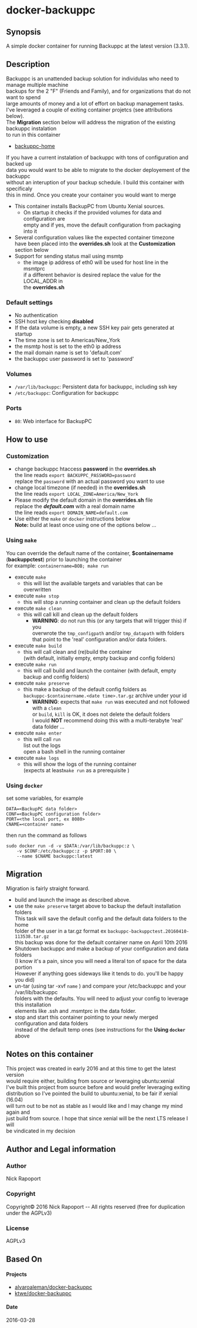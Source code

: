 # docker-backuppc

## Synopsis

A simple docker container for running Backuppc at the latest version (3.3.1).   

## Description

Backuppc is an unattended backup solution for individulas who need to manage multiple machine    
backups for the 2 "F" (Friends and Family), and for organizations that do not want to spend    
large amounts of money and a lot of effort on backup management tasks.    
I've leveraged a couple of exiting container projetcs (see attributions below).    
The __Migration__ section below will address the migration of the existing backuppc instalation    
to run in this container 

* [backuppc-home](http://backuppc.sourceforge.net/ "http://backuppc.sourceforge.net/")

If you have a current instalation of backuppc with tons of configuration and backed up    
data you would want to be able to migrate to the docker deployement of the backuppc    
without an interuption of your backup schedule. I build this container with specificaly   
this in mind. Once you create your container you would want to merge
 
* This container installs BackupPC from Ubuntu Xenial sources.
  - On startup it checks if the provided volumes for data and configuration are     
    empty and if yes, move the default configuration from packaging into it
* Several configuration values like the expected container timezone    
  have been placed into the **overrides.sh** look at the __Customization__ section below
* Support for sending status mail using msmtp
  - the image ip address of eth0 will be used for host line in the msmtprc    
    if a different behavior is desired replace the value for the LOCAL_ADDR in    
    the **overrides.sh**

### Default settings

* No authentication
* SSH host key checking **disabled**
* If the data volume is empty, a new SSH key pair gets generated at startup
* The time zone is set to Americas/New_York
* the msmtp host is set to the eth0 ip address
* the mail domain name is set to 'default.com'
* the backuppc user password is set to 'password'
 

### Volumes

* ``/var/lib/backuppc``: Persistent data for backuppc, including ssh key
* ``/etc/backuppc``: Configuration for backuppc

### Ports

* ``80``: Web interface for BackupPC 

## How to use

### Customization 

* change backuppc htaccess **password** in the **overrides.sh**    
  the line reads `export BACKUPPC_PASSWORD=password`    
  replace the `password` with an actual password you want to use
* change local timezone (if needed) in the **overrides.sh**    
  the line reads `export LOCAL_ZONE=America/New_York`    
* Please modify the default domain in the **overrides.sh** file    
  replace the ***default.com*** with a real domain name    
  the line reads `export DOMAIN_NAME=default.com`    
* Use either the `make` or `docker` instructions below    
  **Note:** build at least once using one of the options below ...

### Using `make`

You can override the default name of the container, **$containername**    
(**backuppctest**) prior to launching the container    
for example: `containername=BOB; make run`

* execute `make`
  - this will list the available targets and variables that can be overwritten
* execute `make stop`
  - this will stop a running container and clean up the default folders
* execute `make clean`
  - this will call kill and clean up the default folders
     + **WARNING**: do not run this (or any targets that will trigger this) if you     
       overwrote the `tmp_configpath` and/or `tmp_datapath` with folders    
       that point to the 'real' configuration and/or data folders.    
* execute `make build`
  - this will call clean and (re)build the container    
    (with default, initially empty, empty backup and config folders)
* execute  `make run`
  - this will call build and launch the container 
    (with default, empty backup and config folders)
* execute `make preserve`
  - this make a backup of the default config folders as    
    `backuppc-$containername.<date time>.tar.gz` archive under your id
      + **WARNING**: expects that `make run` was executed and not followed with a `clean`    
      or `build`, `kill` is OK, it does not delete the default folders    
      I would __NOT__ recommend doing this with a multi-terabyte 'real' data folder ...
* execute  `make enter`
  - this will call `run`    
  list out the logs    
  open a bash shell in the running container
* execute `make logs`
  - this will show the logs of the running container    
    (expects at least`make run` as a prerequisite ) 

### Using `docker`

set some variables, for example
>
	DATA=<BackupPC data folder>
	CONF=<BackupPC configuration folder>    
	PORT=<the local port, ex 8080>   
	CNAME=<container name>


then run the command as follows   
>
	sudo docker run -d -v $DATA:/var/lib/backuppc:z \
		-v $CONF:/etc/backuppc:z -p $PORT:80 \  
		--name $CNAME backuppc:latest

## Migration

Migration is fairly straight forward. 
* build and launch the image as described above.
* use the `make preserve` target above to backup the default installation folders    
  This task will save the default config and the default data folders to the home    
  folder of the user in a tar.gz format ex `backuppc-backuppctest.20160410-113538.tar.gz`    
  this backup was done for the default container name on April 10th 2016    
* Shutdown backuppc and make a backup of your configuration and data folders    
  (I know it's a pain, since you will need a literal ton of space for the data portion    
  However if anything goes sideways like it tends to do. you'll be happy you did)   
* un-tar (using tar -xvf `name` ) and compare your /etc/backuppc and your /var/lib/backuppc    
  folders with the defaults. You will need to adjust your config to leverage this installation    
  elements like .ssh and .msmtprc in the data folder. 
* stop and start this container pointing to your newly merged configuration and data folders    
  instead of the default temp ones (see instructions for the __Using `docker`__ above


## Notes on this container
This project was created in early 2016 and at this time to get the latest version   
would require either, building from source or leveraging ubuntu:xenial   
I've built this project from source before and would prefer leveraging exiting    
distribution so I've pointed the build to ubuntu:xenial, to be fair if xenial (16.04)    
will turn out to be not as stable as I would like and I may change my mind again and    
just build from source. I hope that since xenial will be the next LTS release I will    
be vindicated in my decision 
            
## Author and Legal information

### Author

Nick Rapoport

### Copyright

Copyright&copy;  2016 Nick Rapoport -- All rights reserved (free 
for duplication under the AGPLv3)

### License

AGPLv3

## Based On 

#### Projects
- [alvaroaleman/docker-backuppc](https://github.com/alvaroaleman/docker-backuppc/ "https://github.com/alvaroaleman/docker-backuppc")
- [ktwe/docker-backuppc](https://github.com/ktwe/docker-backuppc/ "https://github.com/ktwe/docker-backuppc/")

#### Date
2016-03-28

